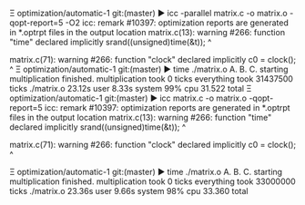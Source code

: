 Ξ optimization/automatic-1 git:(master) ▶ icc -parallel matrix.c -o matrix.o -qopt-report=5 -O2
icc: remark #10397: optimization reports are generated in *.optrpt files in the output location
matrix.c(13): warning #266: function "time" declared implicitly
      srand((unsigned)time(&t));
                      ^

matrix.c(71): warning #266: function "clock" declared implicitly
      c0 = clock();
           ^
Ξ optimization/automatic-1 git:(master) ▶ time ./matrix.o
A.
        B.
                C.
starting multiplication
finished.
multiplication took 0 ticks
everything took 31437500 ticks
./matrix.o  23.12s user 8.33s system 99% cpu 31.522 total
Ξ optimization/automatic-1 git:(master) ▶ icc matrix.c -o matrix.o -qopt-report=5
icc: remark #10397: optimization reports are generated in *.optrpt files in the output location
matrix.c(13): warning #266: function "time" declared implicitly
      srand((unsigned)time(&t));
                      ^

matrix.c(71): warning #266: function "clock" declared implicitly
      c0 = clock();
           ^

Ξ optimization/automatic-1 git:(master) ▶ time ./matrix.o
A.
        B.
                C.
starting multiplication
finished.
multiplication took 0 ticks
everything took 33000000 ticks
./matrix.o  23.36s user 9.66s system 98% cpu 33.360 total
